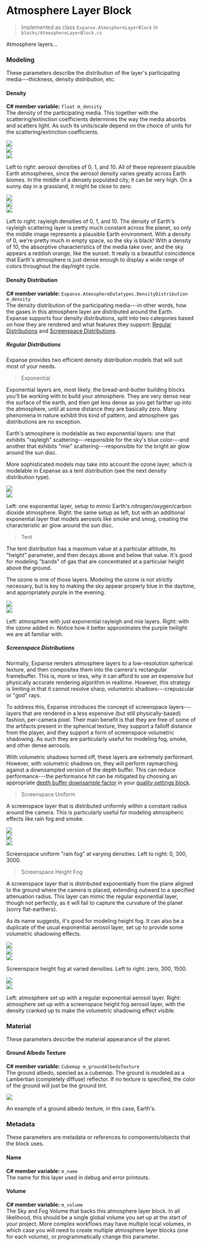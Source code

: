 # Atmosphere Layer Block

> Implemented as class `Expanse.AtmosphereLayerBlock` in `blocks/AtmosphereLayerBlock.cs`

Atmosphere layers...

<!-- 
    /* Parameters. */

    /* Modeling. */

    /* Lighting. */ 
    [ColorUsageAttribute(true,true), Tooltip("Extinction coefficients control the absorption of light by the atmosphere.")]
    public Color m_extinctionCoefficients = new Color(0.0000058f, 0.0000135f, 0.0000331f, 1.0f);
    [ColorUsageAttribute(true,true), Tooltip("Scattering coefficients control the scattering of light by the atmosphere. Should be less than extinction to remain physical.")]
    public Color m_scatteringCoefficients = new Color(0.0000058f, 0.0000135f, 0.0000331f, 1.0f);
    [Tooltip("Phase function to use for this atmosphere layer. Isotropic phase functions are useful for modeling simple non-directional scattering. The Rayleigh phase function is useful for modeling air and gases. The Mie phase function is good for modeling smoke, fog, and aerosols.")]
    public AtmosphereDatatypes.PhaseFunction m_phaseFunction = AtmosphereDatatypes.PhaseFunction.Rayleigh;
    [Range(-1, 1), Tooltip("Anisotropy of this atmosphere layer. Higher values will give more forward scattering. Lower values will give more backward scattering. A value of zero is neutral---i.e. it will produce \"isotropic\" scattering.")]
    public float m_anisotropy = 0.7f;
    [Tooltip("Tint to this atmosphere layer. Artistic override. A tint of perfect grey (127, 127, 127) is neutral. It's often preferable to first adjust the scattering and extinction coefficients, as this will alter the color in a way that is physically-based.")]
    public Color m_tint = Color.grey;
    [Min(0), Tooltip("Multiple scattering multipler for this atmosphere layer. Artistic override. 1 is a physically accurate value.")]
    public float m_multipleScatteringMultiplier = 1;

    /* Shadows. */
    [Tooltip("Whether or not to compute screenspace volumetric shadows from geometry for this layer.")]
    public bool m_geometryShadows = false;
    [Tooltip("Whether or not to compute screenspace volumetric shadows from clouds for this layer. Disable if you aren't using any clouds.")]
    public bool m_cloudShadows = false;
    [Range(0, 1), Tooltip("The maximum occlusion value that screenspace shadows can have. This is useful for allowing some light to leak in and soften the volumetric shadows.")]
    public float m_maxOcclusion = 0.9f; -->


<!---------------------------------------------------------------------------------------->
<!--------------------------------------- MODELING --------------------------------------->
<!---------------------------------------------------------------------------------------->
### Modeling
These parameters describe the distribution of the layer's participating media---thickness, density distribution, etc.

#### Density
**C# member variable:** `float m_density` \
The density of the participating media. This together with the scattering/extinction coefficients determines the way the media absorbs and scatters light. As such its units/scale depend on the choice of units for the scattering/extinction coefficients.

<div class="img-block">
    <div class="img-row">
        <div class="img-col"><img src="../../img/atmosphere/aerosol_density_0.png"/></div>
        <div class="img-col"><img src="../../img/atmosphere/aerosol_density_1.png"/></div>
        <div class="img-col"><img src="../../img/atmosphere/aerosol_density_10.png"/></div>
    </div>
    <p>Left to right: aerosol densities of 0, 1, and 10. All of these represent plausible Earth atmospheres, since the aerosol density varies greatly across Earth biomes. In the middle of a densely populated city, it can be very high. On a sunny day in a grassland, it might be close to zero.</p>
</div>

<div class="img-block">
    <div class="img-row">
        <div class="img-col"><img src="../../img/atmosphere/rayleigh_density_0.png"/></div>
        <div class="img-col"><img src="../../img/atmosphere/rayleigh_density_1.png"/></div>
        <div class="img-col"><img src="../../img/atmosphere/rayleigh_density_10.png"/></div>
    </div>
    <p>Left to right: rayleigh densities of 0, 1, and 10. The density of Earth's rayleigh scattering layer is pretty much constant across the planet, so only the middle image represents a plausible Earth environment. With a density of 0, we're pretty much in empty space, so the sky is black! With a density of 10, the absorptive characteristics of the media take over, and the sky appears a reddish orange, like the sunset. It really is a beautiful coincidence that Earth's atmosphere is just dense enough to display a wide range of colors throughout the day/night cycle.</p>
</div>

#### Density Distribution
**C# member variable:** `Expanse.AtmosphereDatatypes.DensityDistribution m_density` \
The density distribution of the participating media---in other words, how the gases in this atmosphere layer are distributed around the Earth. Expanse supports four density distributions, split into two categories based on how they are rendered and what features they support: [Regular Distributions](/editor/blocks/atmosphere_layer_block?id=regular-distributions) and [Screenspace Distributions](/editor/blocks/atmosphere_layer_block?id=screenspace-distributions).

##### Regular Distributions

Expanse provides two efficient density distribution models that will suit most of your needs.

>Exponential

Exponential layers are, most likely, the bread-and-butter building blocks you'll be working with to build your atmosphere. They are very dense near the surface of the earth, and then get less dense as you get farther up into the atmosphere, until at some distance they are basically zero. Many phenomena in nature exhibit this kind of pattern, and atmosphere gas distributions are no exception.

Earth's atmosphere is modelable as two exponential layers: one that exhibits "rayleigh" scattering---responsible for the sky's blue color---and another that exhibits "mie" scattering---responsible for the bright air glow around the sun disc.

More sophisticated models may take into account the ozone layer, which is modelable in Expanse as a tent distribution (see the next density distribution type).
<div class="img-block">
    <div class="img-row">
        <div class="img-col"><img src="../../img/atmosphere/just_rayleigh.png"/></div>
        <div class="img-col"><img src="../../img/atmosphere/rayleigh_and_exponential_aerosols.png"/></div>
    </div>
    <p>Left: one exponential layer, setup to mimic Earth's nitrogen/oxygen/carbon dioxide atmosphere. Right: the same setup as left, but with an additional exponential layer that models aerosols like smoke and smog, creating the characteristic air glow around the sun disc.</p>
</div>

>Tent

The tent distribution has a maximum value at a particular altitude, its "height" parameter, and then decays above and below that value. It's good for modeling "bands" of gas that are concentrated at a particular height above the ground.

The ozone is one of those layers. Modeling the ozone is not strictly necessary, but is key to making the sky appear properly blue in the daytime, and appropriately purple in the evening.
<div class="img-block">
    <div class="img-row">
        <div class="img-col"><img src="../../img/atmosphere/rayleigh_and_exponential_aerosols.png"/></div>
        <div class="img-col"><img src="../../img/atmosphere/rayleigh_aerosols_and_tent_ozone.png"/></div>
    </div>
    <p>Left: atmosphere with just exponential rayleigh and mie layers. Right: with the ozone added in. Notice how it better approximates the purple twilight we are all familiar with.</p>
</div>

##### Screenspace Distributions

Normally, Expanse renders atmosphere layers to a low-resolution spherical texture, and then composites them into the camera's rectangular framebuffer. This is, more or less, why it can afford to use an expensive but physically accurate rendering algorithm in realtime. However, this strategy is limiting in that it cannot resolve sharp, volumetric shadows---crepuscular or "god" rays.

To address this, Expanse introduces the concept of screenspace layers---layers that are rendered in a less expensive (but still physically-based) fashion, per-camera pixel. Their main benefit is that they are free of some of the artifacts present in the spherical texture, they support a falloff distance from the player, and they support a form of screenspace volumetric shadowing. As such they are particularly useful for modeling fog, smoke, and other dense aerosols.

With volumetric shadows turned off, these layers are extremely performant. However, with volumetric shadows on, they will perform raymarching against a downsampled version of the depth buffer. This can reduce performance---the performance hit can be mitigated by choosing an appropriate [depth buffer downsample factor](/editor/blocks/quality_settings_block?id=screenspace-depth-downscale) in your [quality settings block](/editor/blocks/quality_settings_block).

>Screenspace Uniform

A screenspace layer that is distributed uniformly within a constant radius around the camera. This is particularly useful for modeling atmospheric effects like rain fog and smoke.

<div class="img-block">
    <div class="img-row">
        <div class="img-col"><img src="../../img/atmosphere/aerosol_density_1.png"/></div>
        <div class="img-col"><img src="../../img/atmosphere/uniform_rain_fog_density_300.png"/></div>
        <div class="img-col"><img src="../../img/atmosphere/uniform_rain_fog_density_3000.png"/></div>
    </div>
    <p>Screenspace uniform "rain fog" at varying densities. Left to right: 0, 300, 3000.</p>
</div>

>Screenspace Height Fog

A screenspace layer that is distributed exponentially from the plane aligned to the ground where the camera is placed, extending outward to a specified attenuation radius. This layer can mimic the regular exponential layer, though not perfectly, as it will fail to capture the curvature of the planet (sorry flat-earthers). 

As its name suggests, it's good for modeling height fog. It can also be a duplicate of the usual exponential aerosol layer, set up to provide some volumetric shadowing effects.

<div class="img-block">
    <div class="img-row">
        <div class="img-col"><img src="../../img/atmosphere/height_fog_density_0.png"/></div>
        <div class="img-col"><img src="../../img/atmosphere/height_fog_density_300.png"/></div>
        <div class="img-col"><img src="../../img/atmosphere/height_fog_density_1500.png"/></div>
    </div>
    <p>Screenspace height fog at varied densities. Left to right: zero, 300, 1500.</p>
</div>

<div class="img-block">
    <div class="img-row">
        <div class="img-col"><img src="../../img/atmosphere/rayleigh_and_exponential_aerosols.png"/></div>
        <div class="img-col"><img src="../../img/atmosphere/screenspace_height_fog_aerosols.png"/></div>
    </div>
    <p>Left: atmosphere set up with a regular exponential aerosol layer. Right: atmosphere set up with a screenspace height fog aerosol layer, with the density cranked up to make the volumetric shadowing effect visible.</p>
</div>


<!-- [Tooltip("Density distribution type for this atmosphere layer.")]
    public AtmosphereDatatypes.DensityDistribution m_densityDistribution = AtmosphereDatatypes.DensityDistribution.Exponential;
    [Min(0), Tooltip("Density of this atmosphere layer.")]
    public float m_density = 1;
    [Tooltip("Height of this atmosphere layer in world units.")]
    public float m_height = 25000;
    [Min(0), Tooltip("Thickness of this atmosphere layer in world units.")]
    public float m_thickness = 8000; -->


<!---------------------------------------------------------------------------------------->
<!--------------------------------------- MATERIAL --------------------------------------->
<!---------------------------------------------------------------------------------------->
### Material
These parameters describe the material appearance of the planet.

#### Ground Albedo Texture
**C# member variable:** `Cubemap m_groundAlbedoTexture` \
The ground albedo, specied as a cubemap. The ground is modeled as a Lambertian (completely diffuse) reflector. If no texture is specified, the color of the ground will just be the ground tint.
<div class="img-block">
    <div class="img-row">
        <div class="img-col"><img src="../../img/planet/earth_day.png"/></div>
    </div>
    <p>An example of a ground albedo texture, in this case, Earth's.</p>
</div>

<!---------------------------------------------------------------------------------------->
<!--------------------------------------- METADATA --------------------------------------->
<!---------------------------------------------------------------------------------------->
### Metadata
These parameters are metadata or references to components/objects that the block uses.

#### Name
**C# member variable:** `m_name` \
The name for this layer used in debug and error printouts.

#### Volume
**C# member variable:** `m_volume` \
The Sky and Fog Volume that backs this atmosphere layer block. In all likelihood, this should be a single global volume you set up at the start of your project. More complex workflows may have multiple local volumes, in which case you will need to create multiple atmosphere layer blocks (one for each volume), or programmatically change this parameter.

